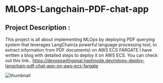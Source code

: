 # MLOPS-Langchain-PDF-chat-app
## Project Description :
This project is all about implementing MLOps by deploying PDF querying system that leverages LangChain(a powerful language processing tool, to extract information from PDF documents) on AWS ECS FARGATE
I have written a blog with detailed steps to deploy it on AWS ECS. You can check out this link..
https://devopswithgopal.hashnode.dev/mlops-deploy-langchain-pdf-chat-app-on-aws-ecs-fargate


![thumbnail](https://github.com/gopal1gupta/MLOPS-Langchain-PDF-chat-app/assets/84216589/7ee773eb-31d1-45a6-9c43-bedf2377455c)
